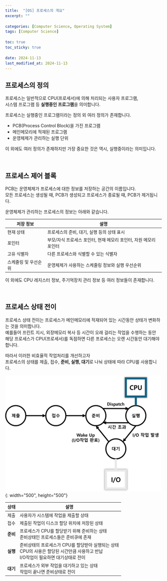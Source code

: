 ```yaml
---
title:  "[OS] 프로세스의 개요"
excerpt: ""

categories: [Computer Science, Operating System]
tags: [Computer Science]

toc: true
toc_sticky: true
 
date: 2024-11-13
last_modified_at: 2024-11-13
---
```


## 프로세스의 정의

프로세스는 일반적으로 CPU(프로세서)에 의해 처리되는 사용자 프로그램,  
시스템 프로그램 등 **실행중인 프로그램**을 의미합니다.  

프로세스는 실행중인 프로그램이라는 정의 외 여러 정의가 존재합니다.  

* PCB(Process Control Block)을 가진 프로그램  
* 메인메모리에 적재된 프로그램  
* 운영체제가 관리하는 실행 단위  

이 외에도 여러 정의가 존재하지만 가장 중요한 것은 역시, 실행중이라는 의미입니다.  

<br/>

## 프로세스 제어 블록

PCB는 운영체제가 프로세스에 대한 정보를 저장하는 공간의 이름입니다.  
모든 프로세스는 생성될 때, PCB가 생성되고 프로세스가 종료될 때, PCB가 제거됩니다.  

운영체제가 관리하는 프로세스의 정보는 아래와 같습니다.  

| 저장 정보            | 설명                                                              |
| -------------------- | ----------------------------------------------------------------- |
| 현재 상태            | 프로세스의 준비, 대기, 실행 등의 상태 표시                        |
| 포인터               | 부모/자식 프로세스 포인터, 현재 메모리 포인터, 자원 메모리 포인터 |
| 고유 식별자          | 다른 프로세스와 식별할 수 있는 식별자                             |
| 스케줄링 및 우선순위 | 운영체제가 사용하는 스케줄링 정보와 실행 우선순위                 |

이 외에도 CPU 레지스터 정보, 주기억장치 관리 정보 등 여러 정보들이 존재합니다.  

<br/>

## 프로세스 상태 전이

프로세스 상태 전이는 프로세스가 메인메모리에 적재되어 있는 시간동안 상태가 변화하는 것을 의미합니다.  
예를들어 프린트 지시, 외장메모리 복사 등 시간이 오래 걸리는 작업을 수행하는 동안  
해당 프로세스가 CPU(프로세서)를 독점하면 다른 프로세스는 오랜 시간동안 대기해야 합니다.  

따라서 이러한 비효율적 작업처리를 개선하고자  
프로세스의 상태를 제출, 접수, **준비, 실행, 대기**로 나눠 상태에 따라 CPU를 사용합니다.  

![상태전이](/assets/img/CS/프로세스상태전이.png){: width="500", height="500"}  

| 상태     | 설명                                                                                                                                     |
| -------- | ---------------------------------------------------------------------------------------------------------------------------------------- |
| 제출     | 사용자가 시스템에 작업을 제출할 상태                                                                                                     |
| 접수     | 제출된 작업이 디스크 할당 위치에 저장된 상태                                                                                             |
| **준비** | 프로세스가 CPU를 할당받기 위해 준비하는 상태<br/>준비상태인 프로세스들은 준비큐에 존재                                                   |
| **실행** | 준비상태의 프로세스가 CPU를 할당받아 실행되는 상태<br/>CPU의 사용은 할당된 시간만큼 사용하고 반납<br/>I/O작업이 필요하면 대기상태로 전이 |
| **대기** | 프로세스가 외부 작업을 대기하고 있는 상태<br/>작업이 끝나면 준비상태로 전이                                                              |
